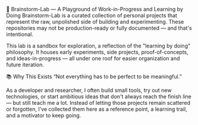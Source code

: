 🧠 Brainstorm-Lab — A Playground of Work-in-Progress and Learning by Doing
Brainstorm-Lab is a curated collection of personal projects that represent the raw, unpolished side of building and experimenting. These repositories may not be production-ready or fully documented — and that's intentional.

This lab is a sandbox for exploration, a reflection of the "learning by doing" philosophy. It houses early experiments, side projects, proof-of-concepts, and ideas-in-progress — all under one roof for easier organization and future iteration.

📚 Why This Exists
“Not everything has to be perfect to be meaningful.”

As a developer and researcher, I often build small tools, try out new technologies, or start ambitious ideas that don't always reach the finish line — but still teach me a lot. Instead of letting those projects remain scattered or forgotten, I’ve collected them here as a reference point, a learning trail, and a motivator to keep going.
